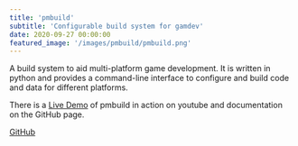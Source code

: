 ```yaml
---
title: 'pmbuild'
subtitle: 'Configurable build system for gamdev'
date: 2020-09-27 00:00:00
featured_image: '/images/pmbuild/pmbuild.png'
---
```


A build system to aid multi-platform game development. It is written in python and provides a command-line interface to configure and build code and data for different platforms.

There is a [Live Demo](https://www.youtube.com/watch?v=L-wPJXZ_oDA) of pmbuild in action on youtube and documentation on the GitHub page.

<a href="https://github.com/polymonster/pmbuild" class="button button--large">GitHub</a>